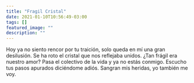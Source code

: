 ```yaml
---
title: "Fragil Cristal"
date: 2021-01-10T10:56:49-03:00
tags: []
featured_image: ""
description: ""
---
```

Hoy ya no siento rencor por tu traición, solo queda en mí una gran desilusión. Se ha roto el cristal que nos reflejaba unidos. ¿Tan frágil era nuestro amor? Pasa el colectivo de la vida y ya no estás conmigo. Escucho tus pasos apurados diciéndome adiós. Sangran mis heridas, yo también me voy.